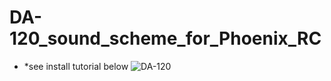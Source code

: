 # DA-120_sound_scheme_for_Phoenix_RC
  * *see install tutorial below
![DA-120](https://cdn.shopify.com/s/files/1/0826/8595/products/DA-120_1024x1024.jpg?v=1431524674)

